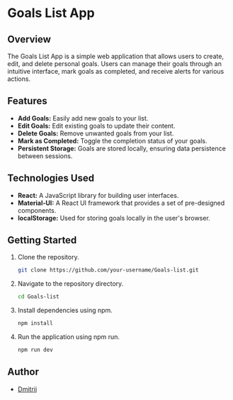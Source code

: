 # Goals List App

## Overview

The Goals List App is a simple web application that allows users to create, edit, and delete personal goals. Users can manage their goals through an intuitive interface, mark goals as completed, and receive alerts for various actions.

## Features

- **Add Goals:** Easily add new goals to your list.
- **Edit Goals:** Edit existing goals to update their content.
- **Delete Goals:** Remove unwanted goals from your list.
- **Mark as Completed:** Toggle the completion status of your goals.
- **Persistent Storage:** Goals are stored locally, ensuring data persistence between sessions.

## Technologies Used

- **React:** A JavaScript library for building user interfaces.
- **Material-UI:** A React UI framework that provides a set of pre-designed components.
- **localStorage:** Used for storing goals locally in the user's browser.

## Getting Started

1. Clone the repository.
   ```bash
   git clone https://github.com/your-username/Goals-list.git

2. Navigate to the repository directory.
   ```bash
   cd Goals-list
   ```
3. Install dependencies using npm.
   ```bash
   npm install
   ```
4. Run the application using npm run.
   ```bash
   npm run dev
   ```

## Author

- [Dmitrij](https://github.com/darkeris345)

